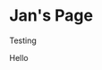 <html>
    <head>
        <link rel='stylesheet' href='./main.css'>
    </head>
    <body>
        <h1> Jan's Page</h1>
        <p> Testing</p>
        <p> Hello</p>
    </body>
</html>